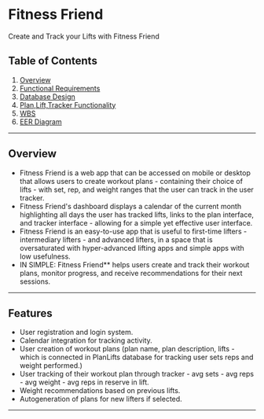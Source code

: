 # **Fitness Friend**  
Create and Track your Lifts with Fitness Friend

## **Table of Contents**
1. [Overview](#overview)
2. [Functional Requirements](https://docs.google.com/document/d/1srF8oGTNmqTlCrI0lN3KUiff2r3__MvGwCiBQCDxQos/edit?usp=sharing)
3. [Database Design](https://docs.google.com/document/d/1lxbbgL2HLg1uI_DE7TtSzCqkJ7iwn5i1IMK5zQ28soQ/edit?usp=sharing)
4. [Plan,Lift,Tracker Functionality](https://docs.google.com/document/d/17s8uYePlKkFkSQraUYe7-mxFrkQ3v9x8L7MCJXYzAN4/edit?usp=sharing)
5. [WBS](https://docs.google.com/document/d/1ez9xkvQ2hNxDfMBgt6n_tNCwkrcmJvW0id0xeI5v5Yc/edit?usp=sharing)
6. [EER Diagram](https://drive.google.com/drive/u/3/folders/1a1IXcUi0qj8ZfPIqcKsSr9oXxcPo4moY)

---

## **Overview**
- Fitness Friend is a web app that can be accessed on mobile or desktop that allows users to create workout plans - containing their choice of lifts - with set, rep, and weight ranges that the user can track in the user tracker.
- Fitness Friend's dashboard displays a calendar of the current month highlighting all days the user has tracked lifts, links to the plan interface, and tracker interface - allowing for a simple yet effective user interface.
- Fitness Friend is an easy-to-use app that is useful to first-time lifters - intermediary lifters - and advanced lifters, in a space that is oversaturated with hyper-advanced lifting apps and simple apps with low usefulness. 
- IN SIMPLE: Fitness Friend** helps users create and track their workout plans, monitor progress, and receive recommendations for their next sessions.

---

## **Features**
- User registration and login system.
- Calendar integration for tracking activity.
- User creation of workout plans (plan name, plan description, lifts - which is connected in PlanLifts database for tracking user sets reps and weight performed.)
- User tracking of their workout plan through tracker - avg sets - avg reps - avg weight - avg reps in reserve in lift. 
- Weight recommendations based on previous lifts.
- Autogeneration of plans for new lifters if selected.

---
